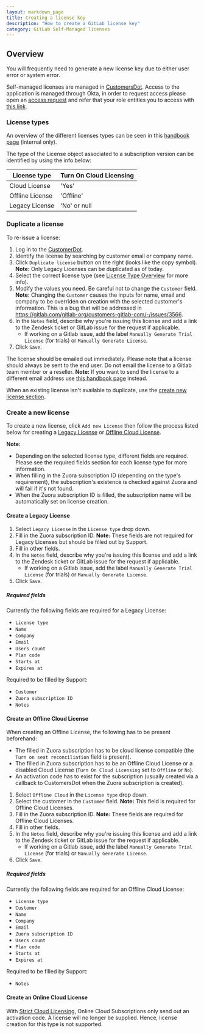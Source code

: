 ```yaml
---
layout: markdown_page
title: Creating a license key
description: "How to create a GitLab license key"
category: GitLab Self-Managed licenses
---
```



## Overview

You will frequently need to generate a new license key due to either user error or system error.

Self-managed licenses are managed in [CustomersDot](https://customers.gitlab.com/admin/license).
Access to the application is managed through Okta, in order to request access please open an [access request](https://gitlab.com/gitlab-com/team-member-epics/access-requests/-/issues/new?issuable_template=Individual_Bulk_Access_Request)
and refer that your role entitles you to access with
[this link](https://gitlab.com/gitlab-com/team-member-epics/access-requests/-/blob/master/.gitlab/issue_templates/role_baseline_access_request_tasks/department_customer_support/role_support_engineer.md).

### License types

An overview of the different licenses types can be seen in this [handbook page](https://internal.gitlab.com/handbook/product/fulfillment/definitions/#licensing-terms) (internal only).

The type of the License object associated to a subscription version can be identified by using the info below:

| License type | Turn On Cloud Licensing |
| ------ | ------ |
| Cloud License | 'Yes' |
| Offline License | 'Offline' |
| Legacy License | 'No' or null |

### Duplicate a license

To re-issue a license:

1. Log in to the [CustomerDot](https://customers.gitlab.com/admin/license).
1. Identify the license by searching by customer email or company name.
1. Click `Duplicate license` button on the right (looks like the copy symbol).
   **Note:** Only Legacy Licenses can be duplicated as of today.
1. Select the correct license type (see [License Type Overview](#license-types) for more info).
1. Modify the values you need. Be careful not to change the `Customer` field.
   **Note:** Changing the `Customer` causes the inputs for name, email and company to be overriden on creation with the selected customer's information. This is a bug that will be addressed in <https://gitlab.com/gitlab-org/customers-gitlab-com/-/issues/3566>.
1. In the `Notes` field, describe why you're issuing this license and add a link
   to the Zendesk ticket or GitLab issue for the request if applicable.
      - If working on a Gitlab issue, add the label `Manually Generate Trial License` (for trials) or `Manually Generate License`.
1. Click `Save`.

The license should be emailed out immediately. Please note that a license should always be sent to the end user.
Do not email the license to a Gitlab team member or a reseller.
**Note:** If you want to send the license to a different email address use [this handbook page](/handbook/support/license-and-renewals/workflows/self-managed/sending_license_to_different_email.html) instead.

When an existing license isn't available to duplicate, use the [create new license section](#create-a-new-license).

### Create a new license

To create a new license, click `Add new License` then follow the process listed below for creating a [Legacy License](#create-a-legacy-license) or [Offline Cloud License](#create-an-offline-cloud-license).

**Note:**

- Depending on the selected license type, different fields are required. Please see the required fields section
  for each license type for more information.
- When filling in the Zuora subscription ID (depending on the type's requirement), the subscription's existence is checked against Zuora and will fail if it's not found.
- When the Zuora subscription ID is filled, the subscription name will be automatically set on license creation.

#### Create a Legacy License

1. Select `Legacy License` in the `License type` drop down.
1. Fill in the Zuora subscription ID.
   **Note:** These fields are not required for Legacy Licenses but should be filled out by Support.
1. Fill in other fields.
1. In the `Notes` field, describe why you're issuing this license and add a link
   to the Zendesk ticket or GitLab issue for the request if applicable.
      - If working on a Gitlab issue, add the label `Manually Generate Trial License` (for trials) or `Manually Generate License`.
1. Click `Save`.

##### Required fields

Currently the following fields are required for a Legacy License:

- `License type`
- `Name`
- `Company`
- `Email`
- `Users count`
- `Plan code`
- `Starts at`
- `Expires at`

Required to be filled by Support:

- `Customer`
- `Zuora subscription ID`
- `Notes`

#### Create an Offline Cloud License

When creating an Offline License, the following has to be present beforehand:

- The filled in Zuora subscription has to be cloud license compatible (the `Turn on seat reconciliation` field is present).
- The filled in Zuora subscription has to be an Offline Cloud License or a disabled Cloud License (`Turn On Cloud Licensing` set to `Offline` or `No`).
- An activation code has to exist for the subscription (usually created via a callback to CustomersDot when the Zuora subscription is created).

1. Select `Offline Cloud` in the `License type` drop down.
1. Select the customer in the `Customer` field.
   **Note:** This field is required for Offline Cloud Licenses.
1. Fill in the Zuora subscription ID.
   **Note:** These fields are required for Offline Cloud Licenses.
1. Fill in other fields.
1. In the `Notes` field, describe why you're issuing this license and add a link
   to the Zendesk ticket or GitLab issue for the request if applicable.
      - If working on a Gitlab issue, add the label `Manually Generate Trial License` (for trials) or `Manually Generate License`.
1. Click `Save`.

##### Required fields

Currently the following fields are required for an Offline Cloud License:

- `License type`
- `Customer`
- `Name`
- `Company`
- `Email`
- `Zuora subscription ID`
- `Users count`
- `Plan code`
- `Starts at`
- `Expires at`

Required to be filled by Support:

- `Notes`

#### Create an Online Cloud License

With [Strict Cloud Licensing](https://gitlab.com/groups/gitlab-org/-/epics/7088), Online Cloud Subscriptions only
send out an activation code. A license will no longer be supplied. Hence, license creation for this type is
not supported.
